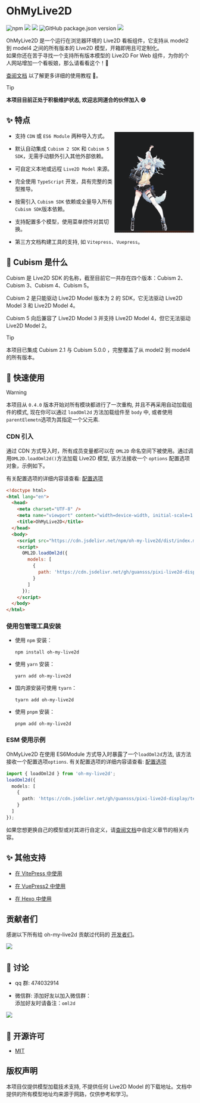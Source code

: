 # OhMyLive2D

![npm](https://img.shields.io/npm/v/oh-my-live2d?label=oh-my-live2d) ![](https://img.shields.io/npm/dt/oh-my-live2d.svg) ![](https://img.shields.io/badge/cubism-2%2F3%2F4-orange) ![GitHub package.json version](https://img.shields.io/npm/v/vuepress-plugin-oh-my-live2d?label=vuepress-plugin-oh-my-live2d) ![](https://img.shields.io/badge/vuepress2-plugin-green)

OhMyLive2D 是一个运行在浏览器环境的 Live2D 看板组件，它支持从 model2 到 model4 之间的所有版本的 Live2D 模型，开箱即用且可定制化。  
如果你还在苦于寻找一个支持所有版本模型的 Live2D For Web 组件，为你的个人网站增加一个看板娘，那么请看看这个！🥳

[查阅文档](https://oml2d.com) 以了解更多详细的使用教程 🎉。

> [!TIP]  
> **本项目目前正处于积极维护状态, 欢迎志同道合的伙伴加入 😄**

## ✨ 特点

<img align="right" height="270" src="https://raw.githubusercontent.com/mihu915/picgo-images/master/images202302080219383.gif"/>

- 支持 `CDN` 或 `ES6 Module` 两种导入方式。

- 默认自动集成 `Cubism 2 SDK` 和 `Cubism 5 SDK`，无需手动额外引入其他外部依赖。

- 可自定义本地或远程 `Live2D Model` 来源。

- 完全使用 `TypeScript` 开发，具有完整的类型推导。

- 按需引入 `Cubism SDK` 依赖或全量导入所有`Cubism SDK`版本依赖。

- 支持配置多个模型，使用菜单控件对其切换。

- 第三方文档构建工具的支持, 如 `Vitepress`、`Vuepress`。

## 🤔 Cubism 是什么

Cubism 是 Live2D SDK 的名称，截至目前它一共存在四个版本：Cubism 2、Cubism 3、Cubism 4、Cubism 5。

Cubism 2 是只能驱动 Live2D Model 版本为 2 的 SDK，它无法驱动 Live2D Model 3 和 Live2D Model 4。

Cubism 5 向后兼容了 Live2D Model 3 并支持 Live2D Model 4，但它无法驱动 Live2D Model 2。

> [!TIP]
> 本项目已集成 Cubism 2.1 与 Cubism 5.0.0 ，完整覆盖了从 model2 到 model4 的所有版本。

## 🌈 快速使用

> [!WARNING]
> 本项目从 `0.4.0` 版本开始对所有模块都进行了一次重构, 并且不再采用自动加载组件的模式, 现在你可以通过 `loadOml2d` 方法加载组件至 `body` 中, 或者使用`parentElemetn`选项为其指定一个父元素.

### CDN 引入

通过 CDN 方式导入时，所有成员变量都可以在 `OML2D` 命名空间下被使用。通过调用`OML2D.loadOml2d()`方法加载 Live2D 模型, 该方法接收一个 `options` 配置选项对象，示例如下。

有关配置选项的详细内容请查看: [配置选项](https://oml2d.com/options/Options)

```html
<!doctype html>
<html lang="en">
  <head>
    <meta charset="UTF-8" />
    <meta name="viewport" content="width=device-width, initial-scale=1.0" />
    <title>OhMyLive2D</title>
  </head>
  <body>
    <script src="https://cdn.jsdelivr.net/npm/oh-my-live2d/dist/index.min.js"></script>
    <script>
      OML2D.loadOml2d({
        models: [
          {
            path: 'https://cdn.jsdelivr.net/gh/guansss/pixi-live2d-display/test/assets/shizuku/shizuku.model.json'
          }
        ]
      });
    </script>
  </body>
</html>
```

### 使用包管理工具安装

- 使用 `npm` 安装：

  ```shell
  npm install oh-my-live2d
  ```

- 使用 `yarn` 安装：

  ```shell
  yarn add oh-my-live2d
  ```

- 国内源安装可使用 `tyarn`：

  ```shell
  tyarn add oh-my-live2d
  ```

- 使用 `pnpm` 安装：

  ```shell
  pnpm add oh-my-live2d
  ```

### ESM 使用示例

OhMyLive2D 在使用 ES6Module 方式导入时暴露了一个`loadOml2d`方法, 该方法接收一个配置选项`options`.
有关配置选项的详细内容请查看: [配置选项](https://oml2d.com/options/Options)

```ts
import { loadOml2d } from 'oh-my-live2d';
loadOml2d({
  models: [
    {
      path: 'https://cdn.jsdelivr.net/gh/guansss/pixi-live2d-display/test/assets/shizuku/shizuku.model.json'
    }
  ]
});
```

如果您想更换自己的模型或对其进行自定义，请[查阅文档](https://oml2d.com/)中自定义章节的相关内容。

## ✨ 其他支持

- [在 VitePress 中使用](https://oml2d.com/guide/vitepress.html)

- [在 VuePress2 中使用](https://oml2d.com/guide/vuepress.html)

- [在 Hexo 中使用](https://oml2d.com/guide/hexo.html)

## 贡献者们

感谢以下所有给 oh-my-live2d 贡献过代码的 [开发者们](https://github.com/oh-my-live2d/oh-my-live2d/graphs/contributors)。

<a href="https://github.com/oh-my-live2d/oh-my-live2d/graphs/contributors">
  <img src="https://contrib.rocks/image?repo=oh-my-live2d/oh-my-live2d" />
</a>

## 📧 讨论

- qq 群: 474032914

- 微信群:
  添加好友以加入微信群：  
  添加好友时请备注：`oml2d`

<img width=240 src="https://cdn.jsdelivr.net/gh/loclink/loclink@master/img/20231023130440.png"/>

## 📃 开源许可

- [MIT](https://github.com/oh-my-live2d/oh-my-live2d/blob/master/license)

## 版权声明

本项目仅提供模型加载技术支持, 不提供任何 Live2D Model 的下载地址。文档中提供的所有模型地址均来源于网路，仅供参考和学习。
